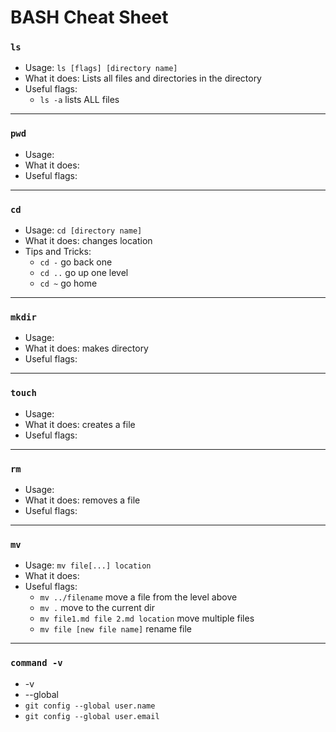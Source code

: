 # BASH Cheat Sheet

### **`ls`**

* Usage: `ls [flags] [directory name]`
* What it does: Lists all files and directories in the directory
* Useful flags:
    * `ls -a` lists ALL files
---
### **`pwd`**

* Usage:
* What it does:
* Useful flags:
---             
### **`cd`**

* Usage: `cd [directory name]`
* What it does: changes location
* Tips and Tricks: 
    * `cd -` go back one
    * `cd ..`  go up one level
    * `cd ~` go home        
---
### **`mkdir`**

* Usage: 
* What it does: makes directory
* Useful flags:
---
### **`touch`**

* Usage: 
* What it does: creates a file
* Useful flags:
---
### **`rm`**

* Usage: 
* What it does: removes a file
* Useful flags:
---
### **`mv`**

* Usage: `mv file[...] location`
* What it does:
* Useful flags:
    * `mv ../filename` move a file from the level above
    * `mv .` move to the current dir
    * `mv file1.md file 2.md location` move multiple files
    * `mv file [new file name]` rename file
---

### **`command -v`**

* -v 
* --global
* `git config --global user.name`
* `git config --global user.email`